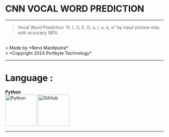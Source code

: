 # **CNN VOCAL WORD PREDICTION**


---



> Vocal Word Prediction "A, I, U, E, O, a, i, u, e, o" by input picture only with accuracy 98%
<br/>
> Made by *Reno Mardiputra*
<br/>
> *Copyright 2024 Portbyte Technology*

---

# **Language :**
**Python**
<br/>
<img src="https://techstack-generator.vercel.app/python-icon.svg" alt="Python" width="100" height="100" />
<img src="https://techstack-generator.vercel.app/github-icon.svg" alt="GitHub" width="100" height="100" />


---

